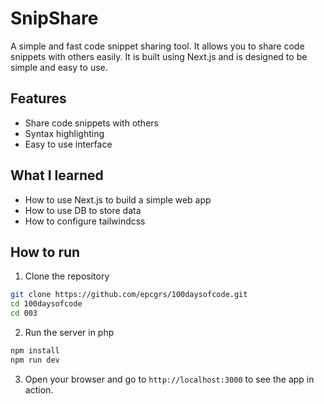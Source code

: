 # SnipShare

A simple and fast code snippet sharing tool. It allows you to share code snippets with others easily. It is built using Next.js and is designed to be simple and easy to use.

## Features

- Share code snippets with others
- Syntax highlighting
- Easy to use interface

## What I learned

- How to use Next.js to build a simple web app
- How to use DB to store data
- How to configure tailwindcss

## How to run

1. Clone the repository

```bash
git clone https://github.com/epcgrs/100daysofcode.git
cd 100daysofcode
cd 003
```

2. Run the server in php

```bash
npm install
npm run dev
```

3. Open your browser and go to `http://localhost:3000` to see the app in action.

